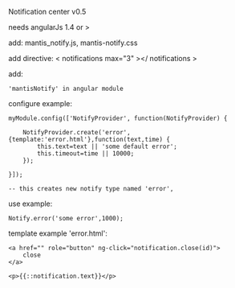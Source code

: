 Notification center v0.5

needs angularJs 1.4 or >


add: 
	mantis_notify.js, mantis-notify.css

add directive: 
	< notifications max="3" ></ notifications > 

add: 

	'mantisNotify' in angular module	

configure example:

	myModule.config(['NotifyProvider', function(NotifyProvider) {

	    NotifyProvider.create('error',{template:'error.html'},function(text,time) {
	        this.text=text || 'some default error';
	        this.timeout=time || 10000;
	    });

	}]);

	-- this creates new notify type named 'error',

use example:

	Notify.error('some error',1000);

template example 'error.html':

	<a href="" role="button" ng-click="notification.close(id)">
	    close
	</a>

	<p>{{::notification.text}}</p>




